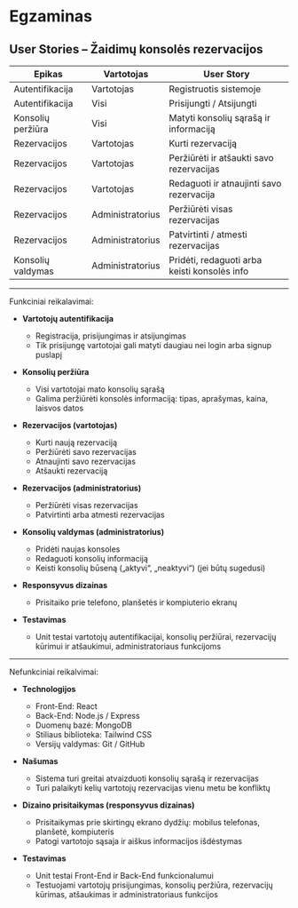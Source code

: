 # Egzaminas

## User Stories – Žaidimų konsolės rezervacijos

| Epikas            | Vartotojas       | User Story                                   |
| ----------------- | ---------------- | -------------------------------------------- |
| Autentifikacija   | Vartotojas       | Registruotis sistemoje                       |
| Autentifikacija   | Visi             | Prisijungti / Atsijungti                     |
| Konsolių peržiūra | Visi             | Matyti konsolių sąrašą ir informaciją        |
| Rezervacijos      | Vartotojas       | Kurti rezervaciją                            |
| Rezervacijos      | Vartotojas       | Peržiūrėti ir atšaukti savo rezervacijas     |
| Rezervacijos      | Vartotojas       | Redaguoti ir atnaujinti savo rezervacija     |
| Rezervacijos      | Administratorius | Peržiūrėti visas rezervacijas                |
| Rezervacijos      | Administratorius | Patvirtinti / atmesti rezervacijas           |
| Konsolių valdymas | Administratorius | Pridėti, redaguoti arba keisti konsolės info |

---

Funkciniai reikalavimai:

- **Vartotojų autentifikacija**

  - Registracija, prisijungimas ir atsijungimas
  - Tik prisijungę vartotojai gali matyti daugiau nei login arba signup puslapį

- **Konsolių peržiūra**

  - Visi vartotojai mato konsolių sąrašą
  - Galima peržiūrėti konsolės informaciją: tipas, aprašymas, kaina, laisvos datos

- **Rezervacijos (vartotojas)**

  - Kurti naują rezervaciją
  - Peržiūrėti savo rezervacijas
  - Atnaujinti savo rezervacijas
  - Atšaukti rezervaciją

- **Rezervacijos (administratorius)**

  - Peržiūrėti visas rezervacijas
  - Patvirtinti arba atmesti rezervacijas

- **Konsolių valdymas (administratorius)**

  - Pridėti naujas konsoles
  - Redaguoti konsolių informaciją
  - Keisti konsolių būseną („aktyvi“, „neaktyvi“) (jei būtų sugedusi)

- **Responsyvus dizainas**

  - Prisitaiko prie telefono, planšetės ir kompiuterio ekranų

- **Testavimas**
  - Unit testai vartotojų autentifikacijai, konsolių peržiūrai, rezervacijų kūrimui ir atšaukimui, administratoriaus funkcijoms

---

Nefunkciniai reikalvimai:

- **Technologijos**

  - Front-End: React
  - Back-End: Node.js / Express
  - Duomenų bazė: MongoDB
  - Stiliaus biblioteka: Tailwind CSS
  - Versijų valdymas: Git / GitHub

- **Našumas**

  - Sistema turi greitai atvaizduoti konsolių sąrašą ir rezervacijas
  - Turi palaikyti kelių vartotojų rezervacijas vienu metu be konfliktų

- **Dizaino prisitaikymas (responsyvus dizainas)**

  - Prisitaikymas prie skirtingų ekrano dydžių: mobilus telefonas, planšetė, kompiuteris
  - Patogi vartotojo sąsaja ir aiškus informacijos išdėstymas

- **Testavimas**
  - Unit testai Front-End ir Back-End funkcionalumui
  - Testuojami vartotojų prisijungimas, konsolių peržiūra, rezervacijų kūrimas, atšaukimas ir administratoriaus funkcijos
